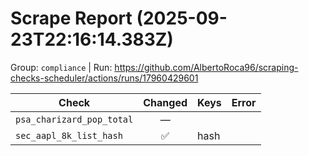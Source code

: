# Scrape Report (2025-09-23T22:16:14.383Z)

Group: `compliance`  |  Run: https://github.com/AlbertoRoca96/scraping-checks-scheduler/actions/runs/17960429601

| Check | Changed | Keys | Error |
|---|:---:|:--|:--|
| `psa_charizard_pop_total` | — |  |  |
| `sec_aapl_8k_list_hash` | ✅ | hash |  |
